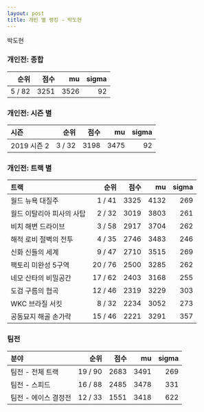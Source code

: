 ```yaml
---
layout: post
title: 개인 별 랭킹 - 박도현
---
```


박도현

### 개인전: 종합

| 순위 | 점수 | mu | sigma |
|---:|---:|---:|---:|
| 5 / 82 | 3251 | 3526 | 92 |

### 개인전: 시즌 별

| 시즌 | 순위 | 점수 | mu | sigma |
|:---|---:|---:|---:|---:|
| 2019 시즌 2 | 3 / 32 | 3198 | 3475 | 92 |

### 개인전: 트랙 별

| 트랙 | 순위 | 점수 | mu | sigma |
|:---|---:|---:|---:|---:|
| 월드 뉴욕 대질주 | 1 / 41 | 3325 | 4132 | 269 |
| 월드 이탈리아 피사의 사탑 | 2 / 32 | 3019 | 3803 | 261 |
| 비치 해변 드라이브 | 3 / 58 | 2917 | 3704 | 262 |
| 해적 로비 절벽의 전투 | 4 / 35 | 2746 | 3483 | 246 |
| 신화 신들의 세계 | 9 / 47 | 2710 | 3515 | 269 |
| 팩토리 미완성 5구역 | 20 / 76 | 2500 | 3285 | 262 |
| 네모 산타의 비밀공간 | 17 / 62 | 2403 | 3168 | 255 |
| 도검 구름의 협곡 | 12 / 46 | 2319 | 3229 | 303 |
| WKC 브라질 서킷 | 8 / 32 | 2234 | 3052 | 273 |
| 공동묘지 해골 손가락 | 15 / 46 | 2221 | 3291 | 357 |

### 팀전

| 분야 | 순위 | 점수 | mu | sigma |
|:---|---:|---:|---:|---:|
| 팀전 - 전체 트랙 | 19 / 90 | 2683 | 3491 | 269 |
| 팀전 - 스피드 | 16 / 88 | 2485 | 3478 | 331 |
| 팀전 - 에이스 결정전 | 12 / 33 | 1551 | 3418 | 622 |
